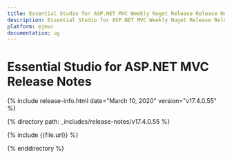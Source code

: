 ```yaml
---
title: Essential Studio for ASP.NET MVC Weekly Nuget Release Release Notes  
description: Essential Studio for ASP.NET MVC Weekly Nuget Release Release Notes  
platform: ejmvc
documentation: ug
---
```


# Essential Studio for ASP.NET MVC  Release Notes  

{% include release-info.html date="March 10, 2020"  version="v17.4.0.55" %} 


{% directory path: _includes/release-notes/v17.4.0.55 %}

{% include {{file.url}} %}

{% enddirectory %}
